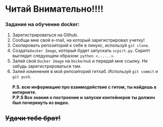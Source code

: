 # Читай Внимательно!!!!
### Задание на обучение docker:

1. Зарегистрироваться на Github.
2. Сообщи мне свой e-mail, на который зарегистрировал учетку!
3. Скопировать репозиторий к себе в линукс, используй `git clone`.
4. Создать`Docker Image`, который будет запускать `scpirt.py`. Скрипт выглядит следующем образом: `python <......>`.
5. Залей свой `Docker Image` на `DockerHub` и передай мне ссылку. Не забудь зарегистрироваться там.
6. Залей изменения в мой репозиторий гитхаб. Используй `git commit` и `git push`.<br><br>
   <b>P.S. всю информацию про взаимодействие с гитом, ты найдешь в интернете.<br>
   P.P.S Все знания о построение и запуски контейнеров ты должен был почеркнуть из видео.</b>

## ~~Удачи тебе брат!~~